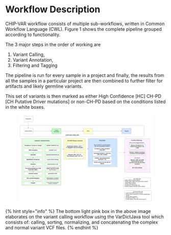 # Workflow Description

CHIP-VAR workflow consists of multiple sub-workflows, written in Common Workflow Language (CWL). Figure 1 shows the complete pipeline grouped according to functionality.&#x20;

The 3 major steps in the order of working are&#x20;

1. Variant Calling,
2. Variant Annotation,
3. Filtering and Tagging

The pipeline is run for every sample in a project and finally, the results from all the samples in a particular project are then combined to further filter for artifacts and likely germline variants.&#x20;

This set of variants is then marked as either High Confidence \[HC] CH-PD \[CH Putative Driver mutations] or non-CH-PD based on the conditions listed in the white boxes.&#x20;

<figure><img src=".gitbook/assets/CHIPVAR_pipeline.jpeg" alt=""><figcaption></figcaption></figure>

{% hint style="info" %}
The bottom light pink box in the above image elaborates on the variant calling workflow using the VarDictJava tool which consists of: calling, sorting, normalizing, and concatenating the complex and normal variant VCF files.&#x20;
{% endhint %}

